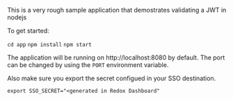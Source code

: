 This is a very rough sample application that demostrates validating a JWT in nodejs

To get started:

`cd app`
`npm install`
`npm start`

The application will be running on http://localhost:8080 by default. The port can be changed by using the `PORT` environment variable.

Also make sure you export the secret configued in your SSO destination.

`export SSO_SECRET="<generated in Redox Dashboard"`

